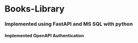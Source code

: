 # Books-Library
### Implemented using FastAPI and MS SQL with python
#### Implemented OpenAPI Authentication
